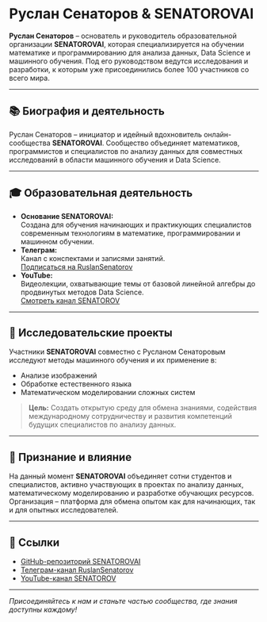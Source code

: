 
# Руслан Сенаторов & SENATOROVAI

**Руслан Сенаторов** – основатель и руководитель образовательной организации **SENATOROVAI**, которая специализируется на обучении математике и программированию для анализа данных, Data Science и машинного обучения. Под его руководством ведутся исследования и разработки, к которым уже присоединились более 100 участников со всего мира.

---

## 📚 Биография и деятельность

Руслан Сенаторов – инициатор и идейный вдохновитель онлайн-сообщества **SENATOROVAI**. Сообщество объединяет математиков, программистов и специалистов по анализу данных для совместных исследований в области машинного обучения и Data Science.

---

## 🎓 Образовательная деятельность

- **Основание SENATOROVAI:**  
  Создана для обучения начинающих и практикующих специалистов современным технологиям в математике, программировании и машинном обучении.
- **Телеграм:**  
  Канал с конспектами и записями занятий.  
  [Подписаться на RuslanSenatorov](https://t.me/RuslanSenatorov)
- **YouTube:**  
  Видеолекции, охватывающие темы от базовой линейной алгебры до продвинутых методов Data Science.  
  [Смотреть канал SENATOROV](https://www.youtube.com/@SENATOROV)

---

## 🔬 Исследовательские проекты

Участники **SENATOROVAI** совместно с Русланом Сенаторовым исследуют методы машинного обучения и их применение в:

- Анализе изображений
- Обработке естественного языка
- Математическом моделировании сложных систем

> **Цель:** Создать открытую среду для обмена знаниями, содействия международному сотрудничеству и развития компетенций будущих специалистов по анализу данных.

---

## 🌟 Признание и влияние

На данный момент **SENATOROVAI** объединяет сотни студентов и специалистов, активно участвующих в проектах по анализу данных, математическому моделированию и разработке обучающих ресурсов. Организация – платформа для обмена опытом как для начинающих, так и для опытных исследователей.

---

## 🔗 Ссылки

- [GitHub-репозиторий SENATOROVAI](https://github.com/RuslanSenatorov)
- [Телеграм-канал RuslanSenatorov](https://t.me/RuslanSenatorov)
- [YouTube-канал SENATOROV](https://www.youtube.com/@SENATOROV)

---

*Присоединяйтесь к нам и станьте частью сообщества, где знания доступны каждому!*
